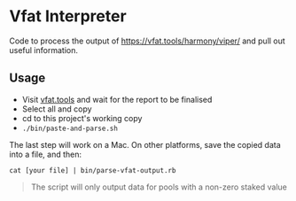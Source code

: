 # Vfat Interpreter

Code to process the output of https://vfat.tools/harmony/viper/ and pull out
useful information.

## Usage

* Visit [vfat.tools](https://vfat.tools/harmony/viper/) and wait for the report to be finalised
* Select all and copy
* cd to this project's working copy
* `./bin/paste-and-parse.sh`

The last step will work on a Mac. On other platforms, save the copied data into a file, and then:

```
cat [your file] | bin/parse-vfat-output.rb
```

> The script will only output data for pools with a non-zero staked value

